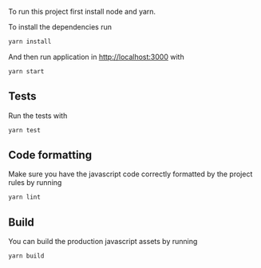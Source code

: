 To run this project first install node and yarn.

To install the dependencies run

```bash
yarn install
```

And then run application in [http://localhost:3000](http://localhost:3000) with

```bash
yarn start
```


## Tests

Run the tests with

```bash
yarn test
```

## Code formatting

Make sure you have the javascript code correctly formatted by the project rules by running

```bash
yarn lint
```


## Build

You can build the production javascript assets by running


```bash
yarn build
```
